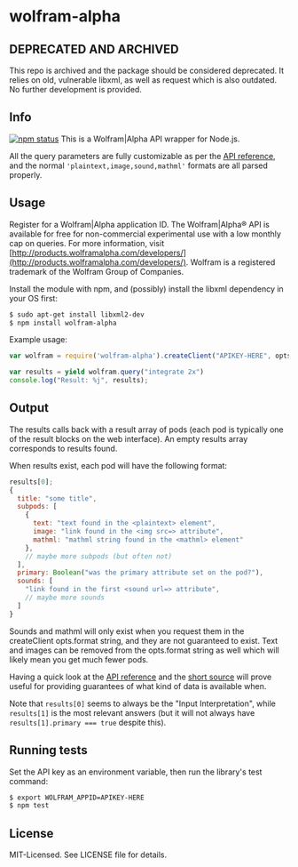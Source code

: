 # wolfram-alpha

## **DEPRECATED AND ARCHIVED**
This repo is archived and the package should be considered deprecated.
It relies on old, vulnerable libxml, as well as request which is also outdated.
No further development is provided.

## Info
[![npm status](http://img.shields.io/npm/v/wolfram-alpha.svg)](https://www.npmjs.org/package/wolfram-alpha)
This is a Wolfram|Alpha API wrapper for Node.js.

All the query parameters are fully customizable as per the [API reference](http://products.wolframalpha.com/docs/WolframAlpha-API-Reference.pdf), and the normal `'plaintext,image,sound,mathml'` formats are all parsed properly.

## Usage
Register for a Wolfram|Alpha application ID. The Wolfram|Alpha® API is available for free for non-commercial experimental use with a low monthly cap on queries.  For more information, visit [http://products.wolframalpha.com/developers/](http://products.wolframalpha.com/developers/). Wolfram is a registered trademark of the Wolfram Group of Companies.

Install the module with npm, and (possibly) install the libxml dependency in your OS first:

```sh
$ sudo apt-get install libxml2-dev
$ npm install wolfram-alpha
```

Example usage:

```js
var wolfram = require('wolfram-alpha').createClient("APIKEY-HERE", opts);

var results = yield wolfram.query("integrate 2x")
console.log("Result: %j", results);
```

## Output
The results calls back with a result array of pods (each pod is typically one of the result blocks on the web interface). An empty results array corresponds to results found.

When results exist, each pod will have the following format:

```js
results[0];
{
  title: "some title",
  subpods: [
    {
      text: "text found in the <plaintext> element",
      image: "link found in the <img src=> attribute",
      mathml: "mathml string found in the <mathml> element"
    },
    // maybe more subpods (but often not)
  ],
  primary: Boolean("was the primary attribute set on the pod?"),
  sounds: [
    "link found in the first <sound url=> attribute",
    // maybe more sounds
  ]
}
```

Sounds and mathml will only exist when you request them in the createClient opts.format string, and they are not guaranteed to exist. Text and images can be removed from the opts.format string as well which will likely mean you get much fewer pods.

Having a quick look at the [API reference](http://products.wolframalpha.com/docs/WolframAlpha-API-Reference.pdf) and the [short source](./wolfram.js) will prove useful for providing guarantees of what kind of data is available when.

Note that `results[0]` seems to always be the "Input Interpretation", while `results[1]` is the most relevant answers (but it will not always have `results[1].primary === true` despite this).

## Running tests
Set the API key as an environment variable, then run the library's test command:

```bash
$ export WOLFRAM_APPID=APIKEY-HERE
$ npm test
```

## License
MIT-Licensed. See LICENSE file for details.
